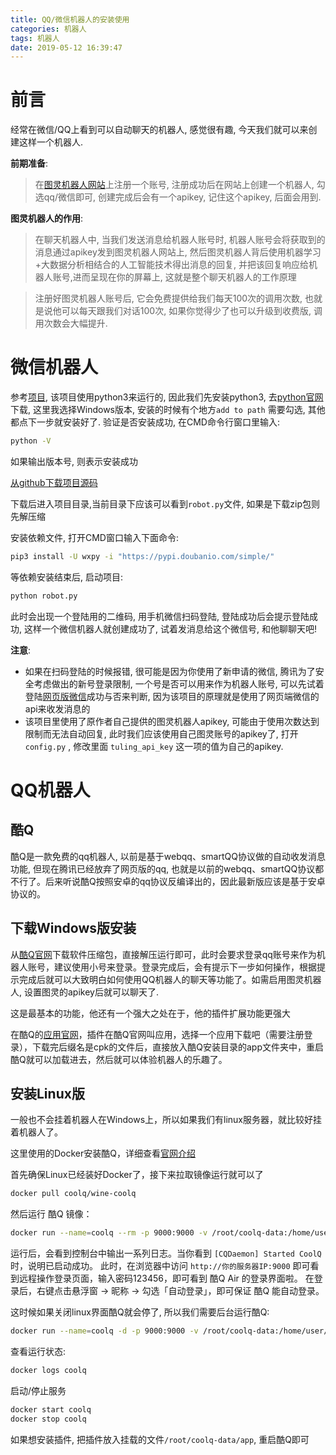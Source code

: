 ```yaml
---
title: QQ/微信机器人的安装使用
categories: 机器人
tags: 机器人
date: 2019-05-12 16:39:47
---
```


前言
===

经常在微信/QQ上看到可以自动聊天的机器人, 感觉很有趣, 今天我们就可以来创建这样一个机器人. 

**前期准备**: 
> 在[图灵机器人网站](http://www.tuling123.com)上注册一个账号, 注册成功后在网站上创建一个机器人, 勾选qq/微信即可, 创建完成后会有一个apikey, 记住这个apikey, 后面会用到. 

**图灵机器人的作用**: 
> 在聊天机器人中, 当我们发送消息给机器人账号时, 机器人账号会将获取到的消息通过apikey发到图灵机器人网站上, 然后图灵机器人背后使用机器学习+大数据分析相结合的人工智能技术得出消息的回复, 并把该回复响应给机器人账号,进而呈现在你的屏幕上, 这就是整个聊天机器人的工作原理

> 注册好图灵机器人账号后, 它会免费提供给我们每天100次的调用次数, 也就是说他可以每天跟我们对话100次, 如果你觉得少了也可以升级到收费版, 调用次数会大幅提升.

微信机器人
=========

参考[项目](https://github.com/pig6/wxrobot), 该项目使用python3来运行的, 因此我们先安装python3, 去[python官网](https://www.python.org/downloads/)下载, 这里我选择Windows版本, 安装的时候有个地方`add to path` 需要勾选, 其他都点下一步就安装好了.
验证是否安装成功, 在CMD命令行窗口里输入:

```bash
python -V
```

如果输出版本号, 则表示安装成功

[从github下载项目源码](https://github.com/pig6/wxrobot)

下载后进入项目目录,当前目录下应该可以看到`robot.py`文件, 如果是下载zip包则先解压缩

安装依赖文件, 打开CMD窗口输入下面命令:

```bash
pip3 install -U wxpy -i "https://pypi.doubanio.com/simple/"
```

等依赖安装结束后, 启动项目:

```bash
python robot.py
```

此时会出现一个登陆用的二维码, 用手机微信扫码登陆, 登陆成功后会提示登陆成功, 这样一个微信机器人就创建成功了, 试着发消息给这个微信号, 和他聊聊天吧!

**注意**: 

- 如果在扫码登陆的时候报错, 很可能是因为你使用了新申请的微信, 腾讯为了安全考虑做出的新号登录限制, 一个号是否可以用来作为机器人账号, 可以先试着登陆[网页版微信](https://wx.qq.com/)成功与否来判断, 因为该项目的原理就是使用了网页端微信的api来收发消息的
- 该项目里使用了原作者自己提供的图灵机器人apikey, 可能由于使用次数达到限制而无法自动回复, 此时我们应该使用自己图灵账号的apikey了, 打开 `config.py` , 修改里面 `tuling_api_key` 这一项的值为自己的apikey.

QQ机器人
=======

酷Q
---

酷Q是一款免费的qq机器人, 以前是基于webqq、smartQQ协议做的自动收发消息功能, 但现在腾讯已经放弃了网页版的qq, 也就是以前的webqq、smartQQ协议都不行了。后来听说酷Q按照安卓的qq协议反编译出的，因此最新版应该是基于安卓协议的。

下载Windows版安装
---------------

从[酷Q官网](https://cqp.cc/t/23253)下载软件压缩包，直接解压运行即可，此时会要求登录qq账号来作为机器人账号，建议使用小号来登录。登录完成后，会有提示下一步如何操作，根据提示完成后就可以大致明白如何使用QQ机器人的聊天等功能了。如需启用图灵机器人, 设置图灵的apikey后就可以聊天了.

这是最基本的功能，他还有一个强大之处在于，他的插件扩展功能更强大

在酷Q的[应用官网](https://cqp.cc/b/app)，插件在酷Q官网叫应用，选择一个应用下载吧（需要注册登录），下载完后缀名是cpk的文件后，直接放入酷Q安装目录的app文件夹中，重启酷Q就可以加载进去，然后就可以体验机器人的乐趣了。

安装Linux版
----------

一般也不会挂着机器人在Windows上，所以如果我们有linux服务器，就比较好挂着机器人了。

这里使用的Docker安装酷Q，详细查看[官网介绍](https://cqp.cc/t/34558)

首先确保Linux已经装好Docker了，接下来拉取镜像运行就可以了

```bash
docker pull coolq/wine-coolq
```

然后运行 酷Q 镜像：

```bash
docker run --name=coolq --rm -p 9000:9000 -v /root/coolq-data:/home/user/coolq -e VNC_PASSWD=12345678 -e COOLQ_ACCOUNT=123456 coolq/wine-coolq
```

运行后，会看到控制台中输出一系列日志。当你看到 `[CQDaemon] Started CoolQ`  时，说明已启动成功。
此时，在浏览器中访问 `http://你的服务器IP:9000` 即可看到远程操作登录页面，输入密码123456，即可看到 酷Q Air 的登录界面啦。
在登录后，右键点击悬浮窗 -> 昵称 -> 勾选「自动登录」，即可保证 酷Q 能自动登录。

这时候如果关闭linux界面酷Q就会停了, 所以我们需要后台运行酷Q:

```bash
docker run --name=coolq -d -p 9000:9000 -v /root/coolq-data:/home/user/coolq -e VNC_PASSWD=12345678 -e COOLQ_ACCOUNT=123456 coolq/wine-coolq
```

查看运行状态:

```bash
docker logs coolq
```

启动/停止服务

```bash
docker start coolq
docker stop coolq
```

如果想安装插件, 把插件放入挂载的文件`/root/coolq-data/app`, 重启酷Q即可